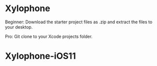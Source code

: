 # Xylophone
Beginner: Download the starter project files as .zip and extract the files to your desktop.

Pro: Git clone to your Xcode projects folder.

# Xylophone-iOS11
